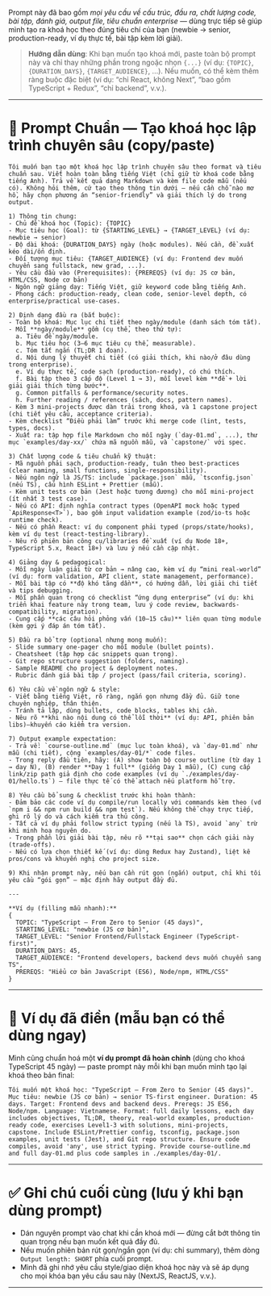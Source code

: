 Prompt này đã bao gồm *mọi yêu cầu về cấu trúc, đầu ra, chất lượng code, bài tập, đánh giá, output file, tiêu chuẩn enterprise* — dùng trực tiếp sẽ giúp mình tạo ra khoá học theo đúng tiêu chí của bạn (newbie → senior, production-ready, ví dụ thực tế, bài tập kèm lời giải).

> **Hướng dẫn dùng**: Khi bạn muốn tạo khoá mới, paste toàn bộ prompt này và chỉ thay những phần trong ngoặc nhọn `{...}` (ví dụ: `{TOPIC}`, `{DURATION_DAYS}`, `{TARGET_AUDIENCE}`, ...). Nếu muốn, có thể kèm thêm ràng buộc đặc biệt (ví dụ: “chỉ React, không Next”, “bao gồm TypeScript + Redux”, “chỉ backend”, v.v.).

---

# 🚀 Prompt Chuẩn — Tạo khoá học lập trình chuyên sâu (copy/paste)

```
Tôi muốn bạn tạo một khoá học lập trình chuyên sâu theo format và tiêu chuẩn sau. Viết hoàn toàn bằng tiếng Việt (chỉ giữ từ khoá code bằng tiếng Anh). Trả về kết quả dạng Markdown và kèm file code mẫu (nếu có). Không hỏi thêm, cứ tạo theo thông tin dưới — nếu cần chỗ nào mơ hồ, hãy chọn phương án “senior-friendly” và giải thích lý do trong output.

1) Thông tin chung:
- Chủ đề khoá học (Topic): {TOPIC}
- Mục tiêu học (Goal): từ {STARTING_LEVEL} → {TARGET_LEVEL} (ví dụ: newbie → senior)
- Độ dài khoá: {DURATION_DAYS} ngày (hoặc modules). Nếu cần, đề xuất kéo dài/ổn định.
- Đối tượng mục tiêu: {TARGET_AUDIENCE} (ví dụ: Frontend dev muốn chuyển sang fullstack, new grad, ...).
- Yêu cầu đầu vào (Prerequisites): {PREREQS} (ví dụ: JS cơ bản, HTML/CSS, Node cơ bản)
- Ngôn ngữ giảng dạy: Tiếng Việt, giữ keyword code bằng tiếng Anh.
- Phong cách: production-ready, clean code, senior-level depth, có enterprise/practical use-cases.

2) Định dạng đầu ra (bắt buộc):
- Toàn bộ khoá: Mục lục chi tiết theo ngày/module (danh sách tóm tắt).
- Mỗi **ngày/module** gồm (cụ thể, theo thứ tự):
  a. Tiêu đề ngày/module.
  b. Mục tiêu học (3–6 mục tiêu cụ thể, measurable).
  c. Tóm tắt ngắn (TL;DR 1 đoạn).
  d. Nội dung lý thuyết chi tiết (có giải thích, khi nào/ở đâu dùng trong enterprise).
  e. Ví dụ thực tế, code sạch (production-ready), có chú thích.
  f. Bài tập theo 3 cấp độ (Level 1 → 3), mỗi level kèm **đề + lời giải giải thích từng bước**.
  g. Common pitfalls & performance/security notes.
  h. Further reading / references (sách, docs, pattern names).
- Kèm 3 mini-projects được dàn trải trong khoá, và 1 capstone project (chi tiết yêu cầu, acceptance criteria).
- Kèm checklist “Điều phải làm” trước khi merge code (lint, tests, types, docs).
- Xuất ra: tập hợp file Markdown cho mỗi ngày (`day-01.md`, ...), thư mục `examples/day-xx/` chứa mã nguồn mẫu, và `capstone/` với spec.

3) Chất lượng code & tiêu chuẩn kỹ thuật:
- Mã nguồn phải sạch, production-ready, tuân theo best-practices (clear naming, small functions, single-responsibility).
- Nếu ngôn ngữ là JS/TS: include `package.json` mẫu, `tsconfig.json` (nếu TS), cấu hình ESLint + Prettier (mẫu).
- Kèm unit tests cơ bản (Jest hoặc tương đương) cho mỗi mini-project (ít nhất 3 test case).
- Nếu có API: định nghĩa contract types (OpenAPI mock hoặc typed `ApiResponse<T>`), bao gồm input validation example (zod/io-ts hoặc runtime check).
- Nếu có phần React: ví dụ component phải typed (props/state/hooks), kèm ví dụ test (react-testing-library).
- Nêu rõ phiên bản công cụ/libraries đề xuất (ví dụ Node 18+, TypeScript 5.x, React 18+) và lưu ý nếu cần cập nhật.

4) Giảng dạy & pedagogical:
- Mỗi ngày luận giải từ cơ bản → nâng cao, kèm ví dụ “mini real-world” (ví dụ: form validation, API client, state management, performance).
- Mỗi bài tập có **độ khó tăng dần**, có hướng dẫn, lời giải chi tiết và tips debugging.
- Mỗi phần quan trọng có checklist “ứng dụng enterprise” (ví dụ: khi triển khai feature này trong team, lưu ý code review, backwards-compatibility, migration).
- Cung cấp **các câu hỏi phỏng vấn (10–15 câu)** liên quan từng module (kèm gợi ý đáp án tóm tắt).

5) Đầu ra bổ trợ (optional nhưng mong muốn):
- Slide summary one-pager cho mỗi module (bullet points).
- Cheatsheet (tập hợp các snippets quan trọng).
- Git repo structure suggestion (folders, naming).
- Sample README cho project & deployment notes.
- Rubric đánh giá bài tập / project (pass/fail criteria, scoring).

6) Yêu cầu về ngôn ngữ & style:
- Viết bằng tiếng Việt, rõ ràng, ngắn gọn nhưng đầy đủ. Giữ tone chuyên nghiệp, thân thiện.
- Tránh tả lặp, dùng bullets, code blocks, tables khi cần.
- Nêu rõ **khi nào nội dung có thể lỗi thời** (ví dụ: API, phiên bản libs)—khuyến cáo kiểm tra version.

7) Output example expectation:
- Trả về: `course-outline.md` (mục lục toàn khoá), và `day-01.md` như mẫu (chi tiết), cộng `examples/day-01/*` code files.
- Trong reply đầu tiên, hãy: (A) show toàn bộ course outline (từ day 1 → day N), (B) render **Day 1 full** (giống Day 1 mẫu), (C) cung cấp link/zip path giả định cho code examples (ví dụ `./examples/day-01/hello.ts`) — file thực tế có thể attach nếu platform hỗ trợ.

8) Yêu cầu bổ sung & checklist trước khi hoàn thành:
- Đảm bảo các code ví dụ compile/run locally với commands kèm theo (vd `npm i && npm run build && npm test`). Nếu không thể chạy trực tiếp, ghi rõ lý do và cách kiểm tra thủ công.
- Tất cả ví dụ phải follow strict typing (nếu là TS), avoid `any` trừ khi minh hoạ nguyên do.
- Trong phần lời giải bài tập, nêu rõ **tại sao** chọn cách giải này (trade-offs).
- Nếu có lựa chọn thiết kế (ví dụ: dùng Redux hay Zustand), liệt kê pros/cons và khuyến nghị cho project size.

9) Khi nhận prompt này, nếu bạn cần rút gọn (ngắn) output, chỉ khi tôi yêu cầu “gói gọn” — mặc định hãy output đầy đủ.

---

**Ví dụ (filling mẫu nhanh):**
{  
  TOPIC: "TypeScript — From Zero to Senior (45 days)",  
  STARTING_LEVEL: "newbie (JS cơ bản)",  
  TARGET_LEVEL: "Senior Frontend/Fullstack Engineer (TypeScript-first)",  
  DURATION_DAYS: 45,  
  TARGET_AUDIENCE: "Frontend developers, backend devs muốn chuyển sang TS",  
  PREREQS: "Hiểu cơ bản JavaScript (ES6), Node/npm, HTML/CSS"  
}

```

---

# 🔁 Ví dụ đã điền (mẫu bạn có thể dùng ngay)

Mình cũng chuẩn hoá một **ví dụ prompt đã hoàn chỉnh** (dùng cho khoá TypeScript 45 ngày) — paste prompt này mỗi khi bạn muốn mình tạo lại khoá theo bản final:

```
Tôi muốn một khoá học: "TypeScript — From Zero to Senior (45 days)". Mục tiêu: newbie (JS cơ bản) → senior TS-first engineer. Duration: 45 days. Target: Frontend devs and backend devs. Prereqs: JS ES6, Node/npm. Language: Vietnamese. Format: full daily lessons, each day includes objectives, TL;DR, theory, real-world examples, production-ready code, exercises Level1-3 with solutions, mini-projects, capstone. Include ESLint/Prettier config, tsconfig, package.json examples, unit tests (Jest), and Git repo structure. Ensure code compiles, avoid 'any', use strict typing. Provide course-outline.md and full day-01.md plus code samples in ./examples/day-01/.
```

---

# ✅ Ghi chú cuối cùng (lưu ý khi bạn dùng prompt)

* Dán nguyên prompt vào chat khi cần khoá mới — đừng cắt bớt thông tin quan trọng nếu bạn muốn kết quả đầy đủ.
* Nếu muốn phiên bản rút gọn/ngắn gọn (ví dụ: chỉ summary), thêm dòng `Output length: SHORT` phía cuối prompt.
* Mình đã ghi nhớ yêu cầu style/giao diện khoá học này và sẽ áp dụng cho mọi khóa bạn yêu cầu sau này (NextJS, ReactJS, v.v.).

---